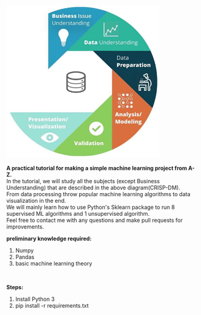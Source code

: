 <img alt='CRISP-DM' src="https://github.com/lanyado/ML/raw/master/Other%20useful%20stuff/CRISP-DM.jpg" data-canonical-src="https://github.com/lanyado/ML/raw/master/Other%20useful%20stuff/CRISP-DM.jpg" width="400" height="400" />

__A practical tutorial for making a simple machine learning project from A-Z.__
<br/>
In the tutorial, we will study all the subjects (except Business Understanding) that are described in the above diagram(CRISP-DM).
<br/>
From data processing throw popular machine learning algorithms to data visualization in the end.
<br/>
We will mainly learn how to use Python's Sklearn package to run 8 supervised ML algorithms and 1 unsupervised algorithm.
<br/>
Feel free to contact me with any questions and make pull requests for improvements.

__preliminary knowledge required:__
<br/>
1. Numpy<br/>
2. Pandas<br/>
3. basic machine learning theory<br/>
<br/>

__Steps:__
1. Install Python 3<br/>
2. pip install -r requirements.txt
